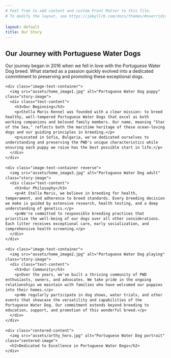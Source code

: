 ```yaml
---
# Feel free to add content and custom Front Matter to this file.
# To modify the layout, see https://jekyllrb.com/docs/themes/#overriding-theme-defaults

layout: default
title: Our Story
---
```


<div class="wrapper">
  <section class="content-section fade-in-section">
    <h1>Our Journey with Portuguese Water Dogs</h1>
    <p>Our journey began in 2016 when we fell in love with the Portuguese Water Dog breed. What started as a passion quickly evolved into a dedicated commitment to preserving and promoting these exceptional dogs.</p>
    
    <div class="image-text-container">
      <img src="assets/home_image1.jpg" alt="Portuguese Water Dog puppy" class="story-image">
      <div class="text-content">
        <h3>Our Beginning</h3>
        <p>Stella Maris Kennel was founded with a clear mission: to breed healthy, well-tempered Portuguese Water Dogs that excel as both working companions and beloved family members. Our name, meaning "Star of the Sea," reflects both the maritime heritage of these ocean-loving dogs and our guiding principles in breeding.</p>
        <p>Located in Sofia, Bulgaria, we've dedicated ourselves to understanding and preserving the PWD's unique characteristics while ensuring each puppy we raise has the best possible start in life.</p>
      </div>
    </div>
    
    <div class="image-text-container reverse">
      <img src="assets/home_image3.jpg" alt="Portuguese Water Dog adult" class="story-image">
      <div class="text-content">
        <h3>Our Philosophy</h3>
        <p>At Stella Maris, we believe in breeding for health, temperament, and adherence to breed standards. Every breeding decision we make is guided by extensive research, health testing, and a deep understanding of genetics.</p>
        <p>We're committed to responsible breeding practices that prioritize the well-being of our dogs over all other considerations. Each litter receives exceptional care, early socialization, and comprehensive health screening.</p>
      </div>
    </div>
    
    <div class="image-text-container">
      <img src="assets/home_image2.jpg" alt="Portuguese Water Dog playing" class="story-image">
      <div class="text-content">
        <h3>Our Community</h3>
        <p>Over the years, we've built a thriving community of PWD enthusiasts, owners, and advocates. We take pride in the ongoing relationships we maintain with families who have welcomed our puppies into their homes.</p>
        <p>We regularly participate in dog shows, water trials, and other events that showcase the versatility and capabilities of the Portuguese Water Dog. Our commitment extends beyond breeding to education, support, and promotion of this wonderful breed.</p>
      </div>
    </div>
    
    <div class="centered-content">
      <img src="assets/arthy_hero.jpg" alt="Portuguese Water Dog portrait" class="centered-image">
      <h2>Dedicated to Excellence in Portuguese Water Dogs</h2>
    </div>
  </section>
</div>

